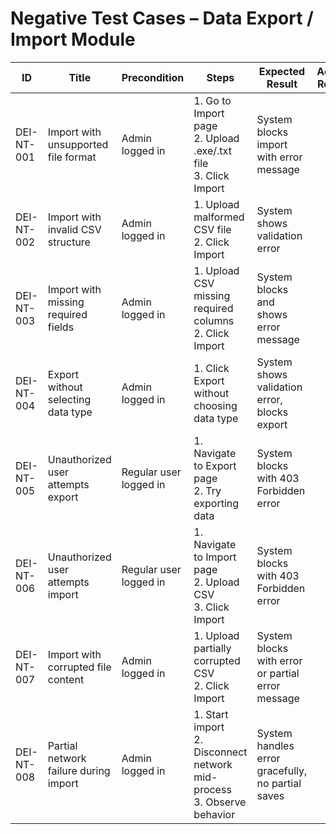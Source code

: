 # Negative Test Cases – Data Export / Import Module

| ID          | Title                                       | Precondition                        | Steps                                                         | Expected Result                           | Actual Result | Status |
|-------------|---------------------------------------------|-------------------------------------|---------------------------------------------------------------|-------------------------------------------|---------------|--------|
| DEI-NT-001  | Import with unsupported file format         | Admin logged in                     | 1. Go to Import page <br> 2. Upload .exe/.txt file <br> 3. Click Import | System blocks import with error message |               |        |
| DEI-NT-002  | Import with invalid CSV structure           | Admin logged in                     | 1. Upload malformed CSV file <br> 2. Click Import | System shows validation error |               |        |
| DEI-NT-003  | Import with missing required fields         | Admin logged in                     | 1. Upload CSV missing required columns <br> 2. Click Import | System blocks and shows error message |               |        |
| DEI-NT-004  | Export without selecting data type          | Admin logged in                     | 1. Click Export without choosing data type | System shows validation error, blocks export |               |        |
| DEI-NT-005  | Unauthorized user attempts export           | Regular user logged in              | 1. Navigate to Export page <br> 2. Try exporting data | System blocks with 403 Forbidden error |               |        |
| DEI-NT-006  | Unauthorized user attempts import           | Regular user logged in              | 1. Navigate to Import page <br> 2. Upload CSV <br> 3. Click Import | System blocks with 403 Forbidden error |               |        |
| DEI-NT-007  | Import with corrupted file content          | Admin logged in                     | 1. Upload partially corrupted CSV <br> 2. Click Import | System blocks with error or partial error message |               |        |
| DEI-NT-008  | Partial network failure during import       | Admin logged in                     | 1. Start import <br> 2. Disconnect network mid-process <br> 3. Observe behavior | System handles error gracefully, no partial saves |               |        |